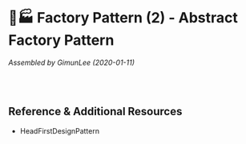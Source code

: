 # 🍐🏭 Factory Pattern (2) - Abstract Factory Pattern

*Assembled by GimunLee (2020-01-11)*

<br/>




<br/>

## Reference & Additional Resources

- HeadFirstDesignPattern
